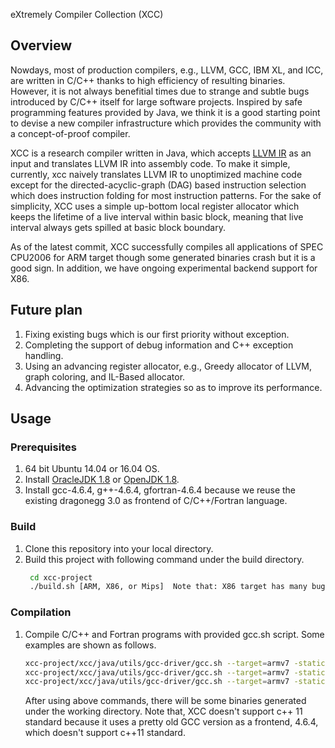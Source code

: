eXtremely Compiler Collection (XCC)

## Overview

Nowdays, most of production compilers, e.g., LLVM, GCC, IBM XL, and ICC, are written in
C/C++ thanks to high efficiency of resulting binaries. However, it is not always benefitial
times due to strange and subtle bugs introduced by C/C++ itself for large software projects.
Inspired by safe programming features provided by Java, we think it is a good starting point to
devise a new compiler infrastructure which provides the community with a concept-of-proof compiler.

XCC is a research compiler written in Java, which accepts [LLVM IR](https://llvm.org/docs/LangRef.html)
as an input and translates LLVM IR into assembly code. To make it simple, currently, xcc naively translates
LLVM IR to unoptimized machine code except for the directed-acyclic-graph (DAG) based instruction
selection which does instruction folding for most instruction patterns. For the sake of simplicity,
XCC uses a simple up-bottom local register allocator which keeps the lifetime of a live
interval within basic block, meaning that live interval always gets spilled at basic block boundary.

As of the latest commit, XCC successfully compiles all applications of SPEC CPU2006 for ARM target
though some generated binaries crash but it is a good sign. In addition, we have ongoing experimental
backend support for X86.

## Future plan
1. Fixing existing bugs which is our first priority without exception.
2. Completing the support of debug information and C++ exception handling.
2. Using an advancing register allocator, e.g., Greedy allocator of LLVM, graph coloring, and IL-Based allocator. 
4. Advancing the optimization strategies so as to improve its performance.

## Usage

### Prerequisites
1. 64 bit Ubuntu 14.04 or 16.04 OS.
2. Install [OracleJDK 1.8](http://www.oracle.com/technetwork/java/javase/downloads/jdk8-downloads-2133151.html) or [OpenJDK 1.8](https://github.com/alexkasko/openjdk-unofficial-builds).
3. Install gcc-4.6.4, g++-4.6.4, gfortran-4.6.4 because we reuse the existing dragonegg 3.0 as
   frontend of C/C++/Fortran language.

### Build
1. Clone this repository into your local directory.
2. Build this project with following command under the build directory.
   ```bash
    cd xcc-project
    ./build.sh [ARM, X86, or Mips]  Note that: X86 target has many bugs and Mips is experimental
   ```

### Compilation
1. Compile C/C++ and Fortran programs with provided gcc.sh script. Some examples are shown as follows.
   ``` bash
   xcc-project/xcc/java/utils/gcc-driver/gcc.sh --target=armv7 -static example.c -o example -O3
   xcc-project/xcc/java/utils/gcc-driver/gcc.sh --target=armv7 -static --linker=c++ example.cpp -o example -O3
   xcc-project/xcc/java/utils/gcc-driver/gcc.sh --target=armv7 -static -linker=fortran example.f90 -o example -O3
   ```

   After using above commands, there will be some binaries generated under the working directory.
   Note that, XCC doesn't support c++ 11 standard because it uses a pretty old GCC version as a frontend, 4.6.4, which doesn't support c++11 standard.

